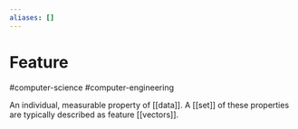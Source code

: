 ```yaml
---
aliases: []
---
```

# Feature
#computer-science #computer-engineering 

An individual, measurable property of [[data]]. A [[set]] of these properties are typically described as feature [[vectors]].
